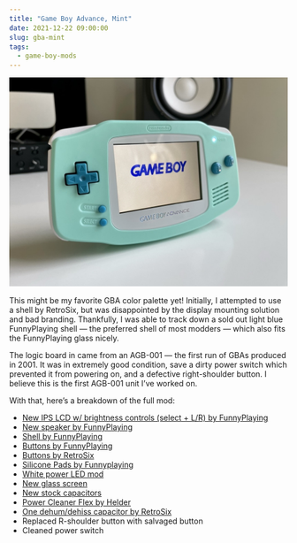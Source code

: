 ```yaml
---
title: "Game Boy Advance, Mint"
date: 2021-12-22 09:00:00
slug: gba-mint
tags:
  - game-boy-mods
---
```


![Game Boy Advance, Mint](gba-mint.jpeg)

This might be my favorite GBA color palette yet! Initially, I attempted to use a shell by RetroSix, but was disappointed by the display mounting solution and bad branding. Thankfully, I was able to track down a sold out light blue FunnyPlaying shell — the preferred shell of most modders — which also fits the FunnyPlaying glass nicely.

The logic board in came from an AGB-001 — the first run of GBAs produced in 2001. It was in extremely good condition, save a dirty power switch which prevented it from powering on, and a defective right-shoulder button. I believe this is the first AGB-001 unit I’ve worked on.

With that, here’s a breakdown of the full mod:

- [New IPS LCD w/ brightness controls (select + L/R) by FunnyPlaying](https://funnyplaying.com/collections/product/products/gba)
- [New speaker by FunnyPlaying](https://funnyplaying.com/collections/product/products/clear-gba-speaker)
- [Shell by FunnyPlaying](https://funnyplaying.com/collections/product/products/mirror-clear-coustom-shell-for-gba)
- [Buttons by FunnyPlaying](https://funnyplaying.com/collections/product/products/agb-custom-buttons)
- [Buttons by RetroSix](https://handheldlegend.com/products/game-boy-advance-prestige-buttons-1)
- [Silicone Pads by Funnyplaying](https://funnyplaying.com/collections/product/products/replacement-silicone-pads-for-gameboy-advance)
- [White power LED mod](https://lighthouseleds.com/catalogsearch/result/?q=0603+SMD)
- [New glass screen](https://funnyplaying.com/collections/product/products/centering-lens-for-ips-lcd-gameboy-advance)
- [New stock capacitors](https://console5.com/store/game-boy-advance-smd-cap-kit-gba.html)
- [Power Cleaner Flex by Helder](https://heldergametech.com/shop/gba/gba-power-cleaner-flex-pcb/)
- [One dehum/dehiss capacitor by RetroSix](https://retrosix.co.uk/Dehum-Dehiss-Kit-Game-Boy-Advance-p217244008)
- Replaced R-shoulder button with salvaged button
- Cleaned power switch
